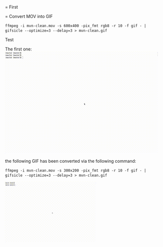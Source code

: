 = First

= Convert MOV into GIF


```
ffmpeg -i mvn-clean.mov -s 600x400 -pix_fmt rgb8 -r 10 -f gif - | gifsicle --optimize=3 --delay=3 > mvn-clean.gif
```


Test

The first one:
![Gif](/docs/resources/mvn-clean.gif)

the following GIF has been converted via the following command:

```
ffmpeg -i mvn-clean.mov -s 300x200 -pix_fmt rgb8 -r 10 -f gif - | gifsicle --optimize=3 --delay=3 > mvn-clean.gif
```
![Gif](/docs/resources/mvn-clean-300x200.gif)

